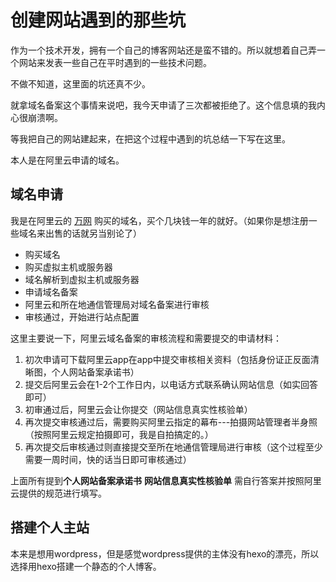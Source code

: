 创建网站遇到的那些坑
=================

作为一个技术开发，拥有一个自己的博客网站还是蛮不错的。所以就想着自己弄一个网站来发表一些自己在平时遇到的一些技术问题。

不做不知道，这里面的坑还真不少。

就拿域名备案这个事情来说吧，我今天申请了三次都被拒绝了。这个信息填的我内心很崩溃啊。

等我把自己的网站建起来，在把这个过程中遇到的坑总结一下写在这里。

本人是在阿里云申请的域名。

## 域名申请

我是在阿里云的 [万网](https://wanwang.aliyun.com/) 购买的域名，买个几块钱一年的就好。（如果你是想注册一些域名来出售的话就另当别论了）

* 购买域名
* 购买虚拟主机或服务器
* 域名解析到虚拟主机或服务器
* 申请域名备案
* 阿里云和所在地通信管理局对域名备案进行审核
* 审核通过，开始进行站点配置

这里主要说一下，阿里云域名备案的审核流程和需要提交的申请材料：

1. 初次申请可下载阿里云app在app中提交审核相关资料（包括身份证正反面清晰图，个人网站备案承诺书）
2. 提交后阿里云会在1-2个工作日内，以电话方式联系确认网站信息（如实回答即可）
3. 初审通过后，阿里云会让你提交（网站信息真实性核验单）
4. 再次提交审核通过后，需要购买阿里云指定的幕布---拍摄网站管理者半身照（按照阿里云规定拍摄即可，我是自拍搞定的。）
4. 再次提交后审核通过则直接提交至所在地通信管理局进行审核（这个过程至少需要一周时间，快的话当日即可审核通过）

上面所有提到**个人网站备案承诺书** **网站信息真实性核验单** 需自行答案并按照阿里云提供的规范进行填写。

## 搭建个人主站

本来是想用wordpress，但是感觉wordpress提供的主体没有hexo的漂亮，所以选择用hexo搭建一个静态的个人博客。


